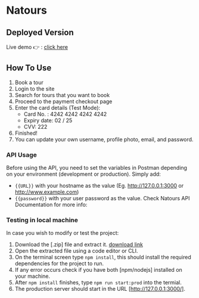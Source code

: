 # Natours

## Deployed Version

Live demo 👉 : [click here](https://free-waddle.onrender.com)

## How To Use

1. Book a tour
2. Login to the site
3. Search for tours that you want to book
4. Proceed to the payment checkout page
5. Enter the card details (Test Mode):
   - Card No. : 4242 4242 4242 4242
   - Expiry date: 02 / 25
   - CVV: 222
6. Finished!
7. You can update your own username, profile photo, email, and password.

### API Usage

Before using the API, you need to set the variables in Postman depending on your environment (development or production). Simply add:

- `{{URL}}` with your hostname as the value (Eg. <http://127.0.0.1:3000> or <http://www.example.com>)
- `{{password}}` with your user password as the value.
  Check Natours API Documentation for more info:

### Testing in local machine

In case you wish to modify or test the project:

1. Download the [.zip] file and extract it. [download link](https://github.com/Frosty-204/free-waddle/releases/tag/build)
2. Open the extracted file using a code editor or CLI.
3. On the terminal screen type `npm install`, this should install the required dependencies for the project to run.
4. If any error occurs check if you have both [npm/nodejs] installed on your machine.
5. After `npm install` finishes, type `npm run start:prod` into the termial.
6. The production server should start in the URL [http://127.0.0.1:3000/].
